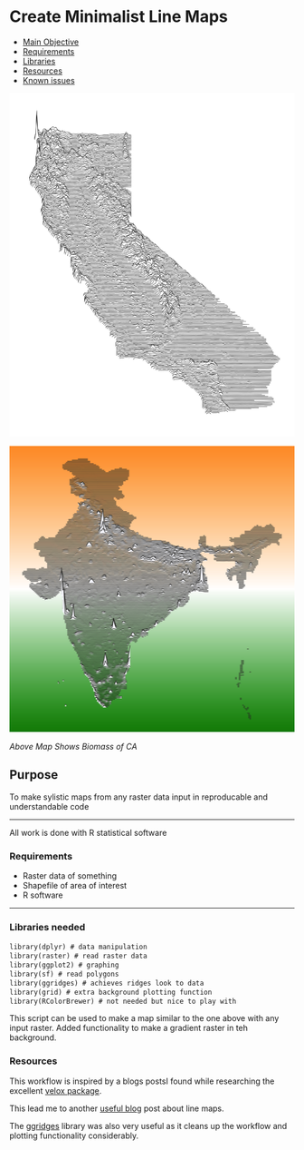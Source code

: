 # Create Minimalist Line Maps
+ [Main Objective](#Purpose)
+ [Requirements](#Requirements)
+ [Libraries](#Libraries-needed)
+ [Resources](#Resource)
+ [Known issues](#Issues)

![basal-area](images/ca_basal_area.png)

![pop-density](images/india.png)

*Above Map Shows Biomass of CA*

## Purpose

To make sylistic maps from any raster data input in reproducable and understandable code

***
All work is done with R statistical software

### Requirements
+ Raster data of something
+ Shapefile of area of interest
+ R software

***

### Libraries needed

    library(dplyr) # data manipulation
    library(raster) # read raster data
    library(ggplot2) # graphing 
    library(sf) # read polygons
    library(ggridges) # achieves ridges look to data
    library(grid) # extra background plotting function
    library(RColorBrewer) # not needed but nice to play with 

This script can be used to make a map similar to the one above with any input raster. 
Added functionality to make a gradient raster in teh background.

### Resources

This workflow is inspired by a blogs postsI found while researching the excellent [velox package](http://philipphunziker.com/velox/extract.html). 

This lead me to another [useful blog](https://www.whackdata.com/2014/08/04/line-graphs-parallel-processing-r/) post about line maps.

The [ggridges](https://cran.r-project.org/web/packages/ggridges/vignettes/gallery.html) library was also very useful as it cleans up the workflow and plotting functionality considerably. 

